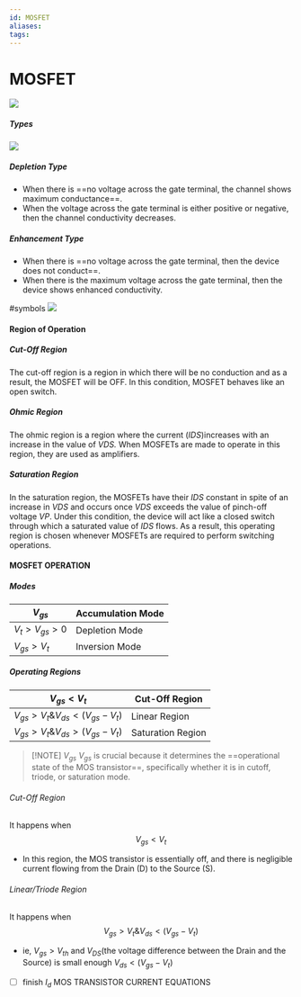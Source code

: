 ```yaml
---
id: MOSFET
aliases: 
tags:
---
```

# MOSFET
![](https://cdn1.byjus.com/wp-content/uploads/2021/01/mosfet-circuit.png)


##### Types
![](https://cdn1.byjus.com/wp-content/uploads/2022/03/MOSFET.png)

##### Depletion Type
- When there is ==no voltage across the gate terminal, the channel shows maximum conductance==.
- When the voltage across the gate terminal is either positive or negative, then the channel conductivity decreases.
##### Enhancement Type
- When there is ==no voltage across the gate terminal, then the device does not conduct==. 
- When there is the maximum voltage across the gate terminal, then the device shows enhanced conductivity.

#symbols
![](https://cdn1.byjus.com/wp-content/uploads/2021/01/symbol-of-p-channel-mosfet.png)

#### Region of Operation
##### Cut-Off Region

The cut-off region is a region in which there will be no conduction and as a result, the MOSFET will be OFF. In this condition, MOSFET behaves like an open switch.

##### Ohmic Region

The ohmic region is a region where the current (_IDS_)increases with an increase in the value of _VDS._ When MOSFETs are made to operate in this region, they are used as amplifiers.

##### Saturation Region

In the saturation region, the MOSFETs have their _IDS_ constant in spite of an increase in _VDS_ and occurs once _VDS_ exceeds the value of pinch-off voltage _VP_. Under this condition, the device will act like a closed switch through which a saturated value of _IDS_ flows. As a result, this operating region is chosen whenever MOSFETs are required to perform switching operations.

#### MOSFET OPERATION
##### Modes
| $V_{gs}$               | Accumulation Mode |
| ---------------------- | ----------------- |
| $V_t \gt V_{gs} \gt 0$ | Depletion Mode    |
| $V_{gs} \gt V_t$       | Inversion Mode    |
##### Operating Regions
| $V_{gs} \lt V_t$                                          | Cut-Off Region    |
| --------------------------------------------------------- | ----------------- |
| $V_{gs} \gt V_t \& V_{ds} \lt \left(V_{gs} - V_t \right)$ | Linear Region     |
| $V_{gs} \gt V_t \& V_{ds} \gt \left(V_{gs} - V_t \right)$ | Saturation Region |

> [!NOTE] $V_{gs}$
> $V_{gs}$​ is crucial because it determines the ==operational state of the MOS transistor==, specifically whether it is in cutoff, triode, or saturation mode.


###### Cut-Off Region
It happens when 
$$
V_{gs} \lt V_t
$$
- In this region, the MOS transistor is essentially off, and there is negligible current flowing from the Drain (D) to the Source (S).

###### Linear/Triode Region
It happens when 
$$
V_{gs} \gt V_t \& V_{ds} \lt \left(V_{gs} - V_t \right)
$$
- ie, $V_{gs} \gt V_{th}$ and  $V_{DS}$​ (the voltage difference between the Drain and the Source) is small enough $V_{ds} \lt \left(V_{gs} - V_t \right)$


- [ ] finish $I_d$ MOS TRANSISTOR CURRENT EQUATIONS


